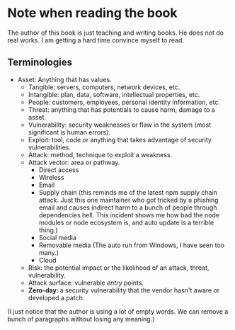 # Note when reading the book

The author of this book is just teaching and writing books. He does not do
real works. I am getting a hard time convince myself to read.

## Terminologies

- Asset: Anything that has values.
    - Tangible: servers, computers, network devices, etc.
    - Intangible: plan, data, software, intellectual properties, etc.
    - People: customers, employees, personal identity information, etc.
    - Threat: anything that has potentials to cause harm, damage to a asset.
    - Vulnerability: security weaknesses or flaw in the system (most
      significant is human errors).
    - Exploit: tool, code or anything that takes advantage of security
      vulnerabilities.
    - Attack: method, technique to exploit a weakness.
    - Attack vector: area or pathway.
        - Direct access
        - Wireless
        - Email
        - Supply chain
            (this reminds me of the latest npm supply chain attack. Just this
            one maintainer who got tricked by a phishing email and causes
            indirect harm to a bunch of people through dependencies hell. This
            incident shows me how bad the node modules or node ecosystem is,
            and auto update is a terrible thing.)
        - Social media
        - Removable media (The auto run from Windows, I have seen too many.)
        - Cloud
    - Risk: the potential impact or the likelihood of an attack, threat,
      vulnerability.
    - Attack surface: vulnerable *entry* points.
    - **Zero-day**: a security vulnerability that the vendor hasn't aware or
      developed a patch.

(I just notice that the author is using a lot of empty words. We can remove a
bunch of paragraphs without losing any meaning.)
